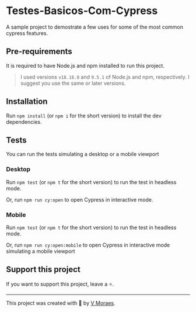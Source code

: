 # Testes-Basicos-Com-Cypress

A sample project to demostrate a few uses for some of the most common cypress features.

## Pre-requirements

It is required to have Node.js and npm installed to run this project.

> I used versions `v18.16.0` and `9.5.1` of Node.js and npm, respectively. I suggest you use the same or later versions.

## Installation

Run `npm install` (or `npm i` for the short version) to install the dev dependencies.

## Tests 

You can run the tests simulating a desktop or a mobile viewport
### Desktop 

Run `npm test` (or `npm t` for the short version) to run the test in headless mode.

Or, run `npm run cy:open` to open Cypress in interactive mode.

### Mobile

Run `npm test` (or `npm t` for the short version) to run the test in headless mode.

Or, run `npm run cy:open:mobile` to open Cypress in interactive mode simulating a mobile viewport

## Support this project

If you want to support this project, leave a ⭐.

___

This project was created with 💚 by [V Moraes](https://github.com/Vinicius-SMoraes).